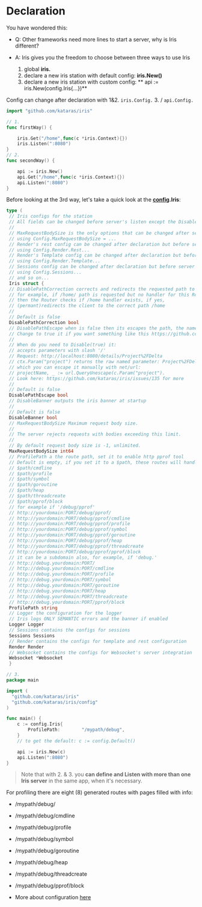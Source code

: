 # Declaration

You have wondered this:

* Q: Other frameworks need more lines to start a server, why is Iris different?
* A: Iris gives you the freedom to choose between three ways to use Iris

  1. global **iris.**
  2. declare a new iris station with default config: **iris.New\(\)** 
  3. declare a new iris station with custom config: ** api := iris.New\(config.Iris{...}\)**


Config can change after declaration with 1&2. `iris.Config.` 3. \/ `api.Config.`

```go
import "github.com/kataras/iris"

// 1.
func firstWay() {

    iris.Get("/home",func(c *iris.Context){})
    iris.Listen(":8080")
}
// 2.
func secondWay() {

    api := iris.New()
    api.Get("/home",func(c *iris.Context){})
    api.Listen(":8080")
}
```

Before looking at the 3rd way, let's take a quick look at the [**config**](configuration.md)**.Iris**:

```go
type (
 // Iris configs for the station
 // All fields can be changed before server's listen except the DisablePathCorrection field
 //
 // MaxRequestBodySize is the only options that can be changed after server listen -
 // using Config.MaxRequestBodySize = ...
 // Render's rest config can be changed after declaration but before server's listen -
 // using Config.Render.Rest...
 // Render's Template config can be changed after declaration but before server's listen -
 // using Config.Render.Template...
 // Sessions config can be changed after declaration but before server's listen -
 // using Config.Sessions...
 // and so on...
 Iris struct {
 // DisablePathCorrection corrects and redirects the requested path to the registed path
 // for example, if /home/ path is requested but no handler for this Route found,
 // then the Router checks if /home handler exists, if yes,
 // (permant)redirects the client to the correct path /home
 //
 // Default is false
 DisablePathCorrection bool
 // DisablePathEscape when is false then its escapes the path, the named parameters (if any).
 // Change to true it if you want something like this https://github.com/kataras/iris/issues/135 to work
 //
 // When do you need to Disable(true) it:
 // accepts parameters with slash '/'
 // Request: http://localhost:8080/details/Project%2FDelta
 // ctx.Param("project") returns the raw named parameter: Project%2FDelta
 // which you can escape it manually with net/url:
 // projectName, _ := url.QueryUnescape(c.Param("project").
 // Look here: https://github.com/kataras/iris/issues/135 for more
 //
 // Default is false
 DisablePathEscape bool
 // DisableBanner outputs the iris banner at startup
 //
 // Default is false
 DisableBanner bool
 // MaxRequestBodySize Maximum request body size.
 //
 // The server rejects requests with bodies exceeding this limit.
 //
 // By default request body size is -1, unlimited.
 MaxRequestBodySize int64
 // ProfilePath a the route path, set it to enable http pprof tool
 // Default is empty, if you set it to a $path, these routes will handled:
 // $path/cmdline
 // $path/profile
 // $path/symbol
 // $path/goroutine
 // $path/heap
 // $path/threadcreate
 // $path/pprof/block
 // for example if '/debug/pprof'
 // http://yourdomain:PORT/debug/pprof/
 // http://yourdomain:PORT/debug/pprof/cmdline
 // http://yourdomain:PORT/debug/pprof/profile
 // http://yourdomain:PORT/debug/pprof/symbol
 // http://yourdomain:PORT/debug/pprof/goroutine
 // http://yourdomain:PORT/debug/pprof/heap
 // http://yourdomain:PORT/debug/pprof/threadcreate
 // http://yourdomain:PORT/debug/pprof/pprof/block
 // it can be a subdomain also, for example, if 'debug.'
 // http://debug.yourdomain:PORT/
 // http://debug.yourdomain:PORT/cmdline
 // http://debug.yourdomain:PORT/profile
 // http://debug.yourdomain:PORT/symbol
 // http://debug.yourdomain:PORT/goroutine
 // http://debug.yourdomain:PORT/heap
 // http://debug.yourdomain:PORT/threadcreate
 // http://debug.yourdomain:PORT/pprof/block
 ProfilePath string
 // Logger the configuration for the logger
 // Iris logs ONLY SEMANTIC errors and the banner if enabled
 Logger Logger
 // Sessions contains the configs for sessions
 Sessions Sessions
 // Render contains the configs for template and rest configuration
 Render Render
 // Websocket contains the configs for Websocket's server integration
 Websocket *Websocket
 }
```

```go
// 3.
package main 

import (
  "github.com/kataras/iris"
  "github.com/kataras/iris/config"
)

func main() {
    c := config.Iris{
        ProfilePath:        "/mypath/debug",
    }
    // to get the default: c := config.Default()

    api := iris.New(c)
    api.Listen(":8080")
}

```

> Note that with 2. & 3. you **can define and Listen with more than one Iris server** in the
> same app, when it's necessary.

For profiling there are eight \(8\) generated routes with pages filled with info:

* \/mypath\/debug\/
* \/mypath\/debug\/cmdline
* \/mypath\/debug\/profile
* \/mypath\/debug\/symbol
* \/mypath\/debug\/goroutine
* \/mypath\/debug\/heap
* \/mypath\/debug\/threadcreate
* \/mypath\/debug\/pprof\/block

* More about configuration [here](configuration.md)

